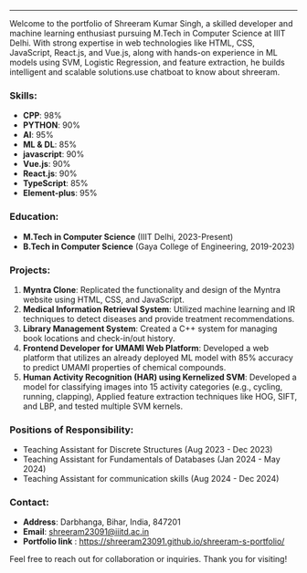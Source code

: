 ---
Welcome to the portfolio of Shreeram Kumar Singh, a skilled developer and machine learning enthusiast pursuing M.Tech in Computer Science at IIIT Delhi. With strong expertise in web technologies like HTML, CSS, JavaScript, React.js, and Vue.js, along with hands-on experience in ML models using SVM, Logistic Regression, and feature extraction, he builds intelligent and scalable solutions.use chatboat to know about shreeram.

### Skills:
- **CPP**: 98%
- **PYTHON**: 90%
- **AI**: 95%
- **ML & DL**: 85%
- **javascript**: 90%
- **Vue.js**: 90%
- **React.js**: 90%
- **TypeScript**: 85%
- **Element-plus**: 95%

### Education:
- **M.Tech in Computer Science** (IIIT Delhi, 2023-Present)
- **B.Tech in Computer Science** (Gaya College of Engineering, 2019-2023)

### Projects:
1. **Myntra Clone**: Replicated the functionality and design of the Myntra website using HTML, CSS, and JavaScript.
2. **Medical Information Retrieval System**: Utilized machine learning and IR techniques to detect diseases and provide treatment recommendations.
3. **Library Management System**: Created a C++ system for managing book locations and check-in/out history.
4. **Frontend Developer for UMAMI Web Platform**:  Developed a web platform that utilizes an already deployed ML model with 85% accuracy to predict UMAMI properties of
 chemical compounds.
5. **Human Activity Recognition (HAR) using Kernelized SVM**: Developed a model for classifying images into 15 activity categories (e.g., cycling, running, clapping),
Applied feature extraction techniques like HOG, SIFT, and LBP, and tested multiple SVM kernels.

### Positions of Responsibility:
- Teaching Assistant for Discrete Structures (Aug 2023 - Dec 2023)
- Teaching Assistant for Fundamentals of Databases (Jan 2024 - May 2024)
- Teaching Assistant for communication skills (Aug 2024 - Dec 2024)

### Contact:
- **Address**: Darbhanga, Bihar, India, 847201
- **Email**: shreeram23091@iiitd.ac.in
- **Portfolio link** : https://shreeram23091.github.io/shreeram-s-portfolio/

Feel free to reach out for collaboration or inquiries. Thank you for visiting!
